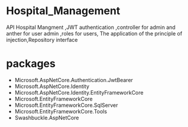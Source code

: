 # Hospital_Management
API Hospital Mangment ,JWT authentication ,controller for admin and anther for user admin ,roles for users, The application of the principle of injection,Repository interface 
# packages
<ul>
  <li>Microsoft.AspNetCore.Authentication.JwtBearer</li>
  <li>Microsoft.AspNetCore.Identity</li>  
  <li>Microsoft.AspNetCore.Identity.EntityFrameworkCore</li>  
  <li>Microsoft.EntityFrameworkCore</li>  
  <li>Microsoft.EntityFrameworkCore.SqlServer</li>  
  <li>Microsoft.EntityFrameworkCore.Tools</li>
  <li>Swashbuckle.AspNetCore</li>
</ul>
